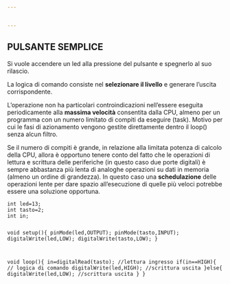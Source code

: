 ```yaml
---


---
```


<h2 id="pulsante-semplice"><strong>PULSANTE SEMPLICE</strong></h2>
<p>Si vuole accendere un led alla pressione del pulsante e spegnerlo al suo rilascio.</p>
<p>La logica di comando consiste nel <strong>selezionare il livello</strong> e generare l’uscita corrispondente.</p>
<p>L’operazione non ha particolari controindicazioni nell’essere eseguita periodicamente alla <strong>massima velocità</strong> consentita dalla CPU, almeno per un programma con un numero limitato di compiti da eseguire (task). Motivo per cui le fasi di azionamento vengono gestite direttamente dentro il loop() senza alcun filtro.</p>
<p>Se il numero di compiti è grande, in relazione alla limitata potenza di calcolo della CPU, allora è opportuno tenere conto del fatto che le operazioni di lettura e scrittura delle periferiche (in questo caso due porte digitali) è sempre abbastanza più lenta di analoghe operazioni su dati in memoria (almeno un ordine di grandezza). In questo caso una <strong>schedulazione</strong> delle operazioni lente per dare spazio all’esecuzione di quelle più veloci potrebbe essere una soluzione opportuna.</p>
<pre><code>int led=13;
int tasto=2;
int in;

void setup(){
	pinMode(led,OUTPUT);
	pinMode(tasto,INPUT);
	digitalWrite(led,LOW);
	digitalWrite(tasto,LOW);
}

void loop(){
	in=digitalRead(tasto); //lettura ingresso
	if(in==HIGH){ // logica di comando
		digitalWrite(led,HIGH);  //scrittura uscita
	}else{
		digitalWrite(led,LOW);  //scrittura uscita
	}
}
</code></pre>


